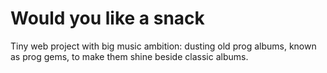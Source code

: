# Would you like a snack
Tiny web project with big music ambition: dusting old prog albums, known as prog gems, to make them shine beside classic albums. 
